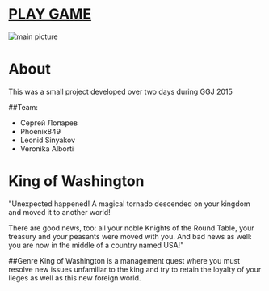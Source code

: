 # [PLAY GAME](https://rulk.github.io/kingofwashington/)
![main picture](https://rulk.github.io/kingofwashington/main_pictire.png)

# About
This was a small project developed over two days during GGJ 2015

##Team:
* Сергей Лопарев
* Phoenix849
* Leonid Sinyakov
* Veronika Alborti

# King of Washington
"Unexpected happened! A magical tornado descended on your kingdom and moved it to another world! 

There are good news, too: all your noble Knights of the Round Table, your treasury and your peasants were moved with you. And bad news as well: you are now in the middle of a country named USA!" 

##Genre
King of Washington is a management quest where you must resolve new issues unfamiliar to the king and try to retain the loyalty of your lieges as well as this new foreign world.